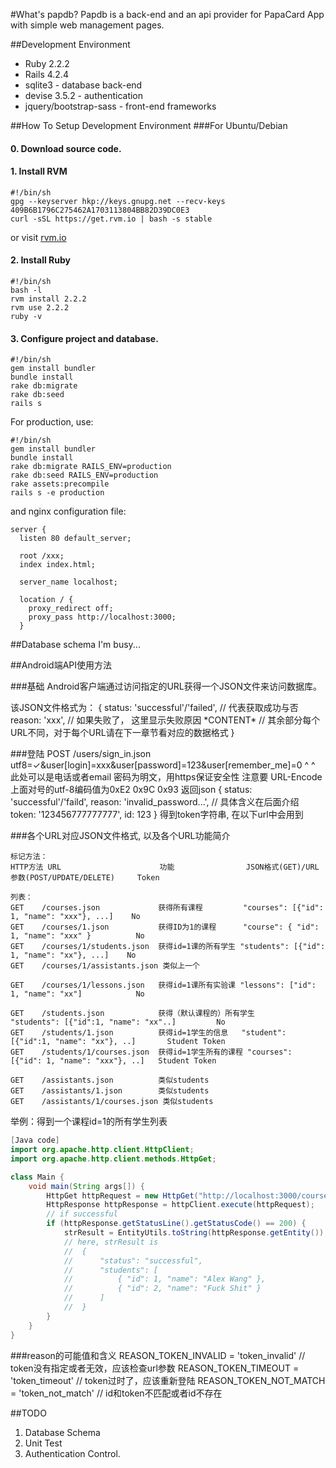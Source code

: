 #What's papdb?
Papdb is a back-end and an api provider for PapaCard App with simple web management pages.

##Development Environment
*   Ruby 2.2.2
*   Rails 4.2.4
*   sqlite3 - database back-end
*   devise 3.5.2 - authentication
*   jquery/bootstrap-sass - front-end frameworks

##How To Setup Development Environment
###For Ubuntu/Debian

#### 0. Download source code.
#### 1. Install RVM
    #!/bin/sh
    gpg --keyserver hkp://keys.gnupg.net --recv-keys 409B6B1796C275462A1703113804BB82D39DC0E3
    curl -sSL https://get.rvm.io | bash -s stable
or visit [rvm.io](http://rvm.io)
#### 2. Install Ruby
    #!/bin/sh
    bash -l
    rvm install 2.2.2
    rvm use 2.2.2
    ruby -v
    
#### 3. Configure project and database.
    #!/bin/sh
    gem install bundler
    bundle install
    rake db:migrate
    rake db:seed
    rails s
For production, use:

    #!/bin/sh
    gem install bundler
    bundle install
    rake db:migrate RAILS_ENV=production
    rake db:seed RAILS_ENV=production
    rake assets:precompile
    rails s -e production
and nginx configuration file:
    
    server {
      listen 80 default_server;
    
      root /xxx;
      index index.html;
    
      server_name localhost;
    
      location / {
        proxy_redirect off;
        proxy_pass http://localhost:3000;
      }

##Database schema
I'm busy...

##Android端API使用方法

###基础
Android客户端通过访问指定的URL获得一个JSON文件来访问数据库。


该JSON文件格式为：
{ 
    status: 'successful'/'failed', // 代表获取成功与否
    reason: 'xxx',                 // 如果失败了， 这里显示失败原因
    \*CONTENT\*                    // 其余部分每个URL不同，对于每个URL请在下一章节看对应的数据格式
}

###登陆
POST /users/sign_in.json     utf8=✓&user[login]=xxx&user[password]=123&user[remember_me]=0
                                                ^                  ^
                                  此处可以是电话或者email    密码为明文，用https保证安全性 注意要 URL-Encode
                                  上面对号的utf-8编码值为0xE2 0x9C 0x93
返回json
{ 
    status: 'successful'/'faild',
    reason: 'invalid_password...', // 具体含义在后面介绍
    token: '123456777777777',
    id: 123
}
得到token字符串, 在以下url中会用到

###各个URL对应JSON文件格式, 以及各个URL功能简介

    标记方法：
    HTTP方法 URL                      功能                JSON格式(GET)/URL参数(POST/UPDATE/DELETE)     Token
        
    列表：
    GET    /courses.json             获得所有课程         "courses": [{"id": 1, "name": "xxx"}, ...]    No
    GET    /courses/1.json           获得ID为1的课程      "course": { "id": 1, "name": "xxx" }          No
    GET    /courses/1/students.json  获得id=1课的所有学生 "students": [{"id": 1, "name": "xx"}, ...]    No
    GET    /courses/1/assistants.json 类似上一个
  
    GET    /courses/1/lessons.json   获得id=1课所有实验课 "lessons": ["id": 1, "name": "xx"]            No

    GET    /students.json            获得（默认课程的）所有学生     "students": [{"id":1, "name": "xx"..]         No
    GET    /students/1.json          获得id=1学生的信息   "student": [{"id":1, "name": "xx"}, ..]       Student Token
    GET    /students/1/courses.json  获得id=1学生所有的课程 "courses": [{"id": 1, "name": "xxx"}, ..]   Student Token
    
    GET    /assistants.json          类似students
    GET    /assistants/1.json        类似students
    GET    /assistants/1/courses.json 类似students

举例：得到一个课程id=1的所有学生列表
   
```Java
[Java code]
import org.apache.http.client.HttpClient;
import org.apache.http.client.methods.HttpGet;

class Main {
    void main(String args[]) {
        HttpGet httpRequest = new HttpGet("http://localhost:3000/courses/1/students.json");
        HttpResponse httpResponse = httpClient.execute(httpRequest);  
        // if successful
        if (httpResponse.getStatusLine().getStatusCode() == 200) {
            strResult = EntityUtils.toString(httpResponse.getEntity());
            // here, strResult is
            //  {
            //      "status": "successful",
            //      "students": [
            //          { "id": 1, "name": "Alex Wang" },
            //          { "id": 2, "name": "Fuck Shit" }
            //      ]
            //  }
        }
    }
}

```

###reason的可能值和含义
REASON_TOKEN_INVALID = 'token_invalid'      // token没有指定或者无效，应该检查url参数
REASON_TOKEN_TIMEOUT = 'token_timeout'      // token过时了，应该重新登陆
REASON_TOKEN_NOT_MATCH = 'token_not_match'  // id和token不匹配或者id不存在

##TODO
1.  Database Schema
1.  Unit Test
1.  Authentication Control.  
    
